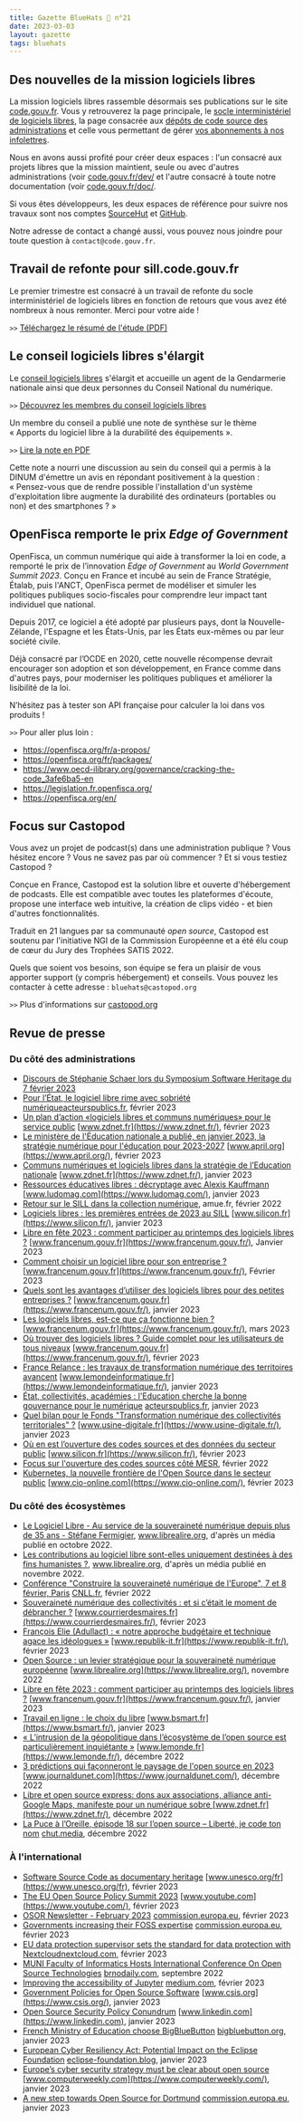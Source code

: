 ```yaml
---
title: Gazette BlueHats 🧢 n°21
date: 2023-03-03
layout: gazette
tags: bluehats
---
```


## Des nouvelles de la mission logiciels libres

La mission logiciels libres rassemble désormais ses publications sur le site [code.gouv.fr](https://code.gouv.fr).  Vous y retrouverez la page principale, le [socle interministériel de logiciels libres](https://sill.code.gouv.fr), la page consacrée aux [dépôts de code source des administrations](https://code.gouv.fr/public/) et celle vous permettant de gérer [vos abonnements à nos infolettres](https://code.gouv.fr/newsletters/).

Nous en avons aussi profité pour créer deux espaces : l'un consacré aux projets libres que la mission maintient, seule ou avec d'autres administrations (voir [code.gouv.fr/dev/](https://code.gouv.fr/dev/) et l'autre consacré à toute notre documentation (voir [code.gouv.fr/doc/](https://code.gouv.fr/doc/).

Si vous êtes développeurs, les deux espaces de référence pour suivre nos travaux sont nos comptes [SourceHut](https://sr.ht/~codegouvfr/) et [GitHub](https://github.com/codegouvfr/).

Notre adresse de contact a changé aussi, vous pouvez nous joindre pour toute question à `contact@code.gouv.fr`.

## Travail de refonte pour sill.code.gouv.fr

Le premier trimestre est consacré à un travail de refonte du socle interministériel de logiciels libres en fonction de retours que vous avez été nombreux à nous remonter.  Merci pour votre aide !

`>>` [Téléchargez le résumé de l'étude (PDF)](https://man.sr.ht/~codegouvfr/logiciels-libres/docs/SILL-recherche-utilisateur-T4-2022.pdf)

## Le conseil logiciels libres s'élargit

Le [conseil logiciels libres](https://man.sr.ht/~codegouvfr/logiciels-libres/conseil-logiciels-libres.md) s'élargit et accueille un agent de la Gendarmerie nationale ainsi que deux personnes du Conseil National du numérique.

`>>` [Découvrez les membres du conseil logiciels libres](https://speakerdeck.com/bluehats/presentation-du-conseil-logiciels-libres-anime-par-la-dinum)

Un membre du conseil a publié une note de synthèse sur le thème « Apports du logiciel libre à la durabilité des équipements ».

`>>` [Lire la note en PDF](https://man.sr.ht/~codegouvfr/logiciels-libres/docs/2023_01_RapportIndiceDurabilite.pdf)

Cette note a nourri une discussion au sein du conseil qui a permis à la DINUM d'émettre un avis en répondant positivement à la question : « Pensez-vous que de rendre possible l'installation d'un système d'exploitation libre augmente la durabilité des ordinateurs (portables ou non) et des smartphones ? »

## OpenFisca remporte le prix *Edge of Government*

OpenFisca, un commun numérique qui aide à transformer la loi en code, a remporté le prix de l’innovation *Edge of Government* au *World Government Summit 2023*.  Conçu en France et incubé au sein de France Stratégie, Étalab, puis l'ANCT, OpenFisca permet de modéliser et simuler les politiques publiques socio-fiscales pour comprendre leur impact tant individuel que national.

Depuis 2017, ce logiciel a été adopté par plusieurs pays, dont la Nouvelle-Zélande, l'Espagne et les États-Unis, par les États eux-mêmes ou par leur société civile.

Déjà consacré par l’OCDE en 2020, cette nouvelle récompense devrait encourager son adoption et son développement, en France comme dans d'autres pays, pour moderniser les politiques publiques et améliorer la lisibilité de la loi.

N’hésitez pas à tester son API française pour calculer la loi dans vos produits !

`>>` Pour aller plus loin :

- https://openfisca.org/fr/a-propos/
- https://openfisca.org/fr/packages/
- https://www.oecd-ilibrary.org/governance/cracking-the-code_3afe6ba5-en
- https://legislation.fr.openfisca.org/
- https://openfisca.org/en/

## Focus sur Castopod

Vous avez un projet de podcast(s) dans une administration publique ? Vous hésitez encore ? Vous ne savez pas par où commencer ? Et si vous testiez Castopod ?

Conçue en France, Castopod est la solution libre et ouverte d'hébergement de podcasts.  Elle est compatible avec toutes les plateformes d'écoute, propose une interface web intuitive, la création de clips vidéo - et bien d'autres fonctionnalités.

Traduit en 21 langues par sa communauté *open source*, Castopod est soutenu par l'initiative NGI de la Commission Européenne et a été élu coup de cœur du Jury des Trophées SATIS 2022.

Quels que soient vos besoins, son équipe se fera un plaisir de vous apporter support (y compris hébergement) et conseils.  Vous pouvez les contacter à cette adresse : `bluehats@castopod.org`

`>>` Plus d'informations sur [castopod.org](https://castopod.org)

## Revue de presse

### Du côté des administrations

- [Discours de Stéphanie Schaer lors du Symposium Software Heritage du 7 février 2023](https://www.youtube.com/live/GyNrYmXZe1Q?feature=share&t=680)
- [Pour l’État, le logiciel libre rime avec sobriété numérique](https://acteurspublics.fr/articles/pour-letat-le-logiciel-libre-rime-avec-sobriete-numerique)[acteurspublics.fr](https://acteurspublics.fr/), février 2023
- [Un plan d’action «logiciels libres et communs numériques» pour le service public](https://www.zdnet.fr/blogs/l-esprit-libre/un-plan-d-action-logiciels-libres-et-communs-numeriques-pour-le-service-public-39953840.htm#xtor=123456) [www.zdnet.fr](https://www.zdnet.fr/), février 2023
- [Le ministère de l'Éducation nationale a publié, en janvier 2023, la stratégie numérique pour l'éducation pour 2023-2027](https://www.april.org/la-priorite-au-logiciel-libre-dans-l-education-deja-mise-en-oeuvre-en-catimini) [www.april.org](https://www.april.org/), février 2023
- [Communs numériques et logiciels libres dans la stratégie de l’Education nationale](https://www.zdnet.fr/blogs/l-esprit-libre/communs-numeriques-et-logiciels-libres-dans-la-strategie-de-l-education-nationale-39953390.htm) [www.zdnet.fr](https://www.zdnet.fr/), janvier 2023
- [Ressources éducatives libres : décryptage avec Alexis Kauffmann](https://www.ludomag.com/2023/01/06/ressources-educatives-libres-decryptage-avec-alexis-kauffmann/) [www.ludomag.com](https://www.ludomag.com/), janvier 2023
- [Retour sur le SILL dans la collection numérique](https://www.amue.fr/fileadmin/amue/systeme-information/documents-publications/la-collection-numerique/collnum25/), amue.fr, février 2022
- [Logiciels libres : les premières entrées de 2023 au SILL](https://www.silicon.fr/logiciels-libres-premieres-entrees-2023-sill-457029.html) [www.silicon.fr](https://www.silicon.fr/), janvier 2023
- [Libre en fête 2023 : comment participer au printemps des logiciels libres ?](https://www.francenum.gouv.fr/magazine-du-numerique/libre-en-fete-2023-comment-participer-au-printemps-des-logiciels-libres) [www.francenum.gouv.fr](https://www.francenum.gouv.fr/), Janvier 2023
- [Comment choisir un logiciel libre pour son entreprise ?](https://www.francenum.gouv.fr/guides-et-conseils/pilotage-de-lentreprise/logiciels-de-gestion-de-lentreprise/comment-choisir-un) [www.francenum.gouv.fr](https://www.francenum.gouv.fr/), Février 2023
- [Quels sont les avantages d’utiliser des logiciels libres pour des petites entreprises ?](https://www.francenum.gouv.fr/guides-et-conseils/pilotage-de-lentreprise/logiciels-de-gestion-de-lentreprise/quels-sont-les) [www.francenum.gouv.fr](https://www.francenum.gouv.fr/), janvier 2023
- [Les logiciels libres, est-ce que ça fonctionne bien ?](https://www.francenum.gouv.fr/guides-et-conseils/pilotage-de-lentreprise/logiciels-de-gestion-de-lentreprise/les-logiciels-libres) [www.francenum.gouv.fr](https://www.francenum.gouv.fr/), mars 2023
- [Où trouver des logiciels libres ? Guide complet pour les utilisateurs de tous niveaux](https://www.francenum.gouv.fr/guides-et-conseils/pilotage-de-lentreprise/logiciels-de-gestion-de-lentreprise/ou-trouver-des) [www.francenum.gouv.fr](https://www.francenum.gouv.fr/), février 2023
- [France Relance : les travaux de transformation numérique des territoires avancent](https://www.lemondeinformatique.fr/actualites/lire-france-relance-les-travaux-de-transformation-numerique-des-territoires-avancent-89257.html) [www.lemondeinformatique.fr](https://www.lemondeinformatique.fr/), janvier 2023
- [État, collectivités, académies : l'Education cherche la bonne gouvernance pour le numérique](https://acteurspublics.fr/articles/etat-collectivites-academies-leducation-cherche-la-bonne-gouvernance-pour-le-numerique) [acteurspublics.fr](https://acteurspublics.fr/), janvier 2023
- [Quel bilan pour le Fonds "Transformation numérique des collectivités territoriales" ?](https://www.usine-digitale.fr/article/fonds-transformation-numerique-des-collectivites-territoriales-l-heure-du-bilan.N2087506) [www.usine-digitale.fr](https://www.usine-digitale.fr/), janvier 2023
- [Où en est l’ouverture des codes sources et des données du secteur public](https://www.silicon.fr/ouverture-codes-sources-donnees-publics-457965.html) [www.silicon.fr](https://www.silicon.fr/), février 2023
- [Focus sur l'ouverture des codes sources côté MESR](https://speakerdeck.com/bluehats/presentation-du-mesr-lors-dun-groupe-de-travail-sur-louverture-des-codes-sources), février 2022
- [Kubernetes, la nouvelle frontière de l'Open Source dans le secteur public](https://www.cio-online.com/actualites/lire-kubernetes-la-nouvelle-frontiere-de-l-open-source-dans-le-secteur-public-14768.html) [www.cio-online.com](https://www.cio-online.com/), février 2023

### Du côté des écosystèmes

- [Le Logiciel Libre - Au service de la souveraineté numérique depuis plus de 35 ans - Stéfane Fermigier](https://www.librealire.org/le-logiciel-libre-au-service-de-la-souverainete-numerique-depuis-plus-de-35-ans-stefane-fermigier), www.librealire.org, d'après un média publié en octobre 2022.
- [Les contributions au logiciel libre sont-elles uniquement destinées à des fins humanistes ?](https://www.librealire.org/les-contributions-au-logiciel-libre-sont-elles-uniquement-destinees-a-des-fins-humanistes), www.librealire.org, d'après un média publié en novembre 2022.
- [Conférence "Construire la souveraineté numérique de l'Europe", 7 et 8 février, Paris](https://cnll.fr/news/conf%C3%A9rence-construire-la-souverainet%C3%A9-num%C3%A9rique-de-leurope-7-et-8-f%C3%A9vrier-paris/) [CNLL.fr](https://cnll.fr), février 2022
- [Souveraineté numérique des collectivités : et si c’était le moment de débrancher ?](https://www.courrierdesmaires.fr/article/souverainete-numerique-des-collectivites-et-si-c-etait-le-moment-de-debrancher.53676) [www.courrierdesmaires.fr](https://www.courrierdesmaires.fr/), février 2023
- [François Elie (Adullact) : « notre approche budgétaire et technique agace les idéologues »](https://www.republik-it.fr/decideurs-it/achat-it/francois-elie-adullact-notre-approche-budgetaire-et-technique-agace-les-ideologues.html) [www.republik-it.fr](https://www.republik-it.fr/), février 2023
- [Open Source : un levier stratégique pour la souveraineté numérique européenne](https://www.librealire.org/open-source-un-levier-strategique-pour-la-souverainete-numerique-europeenne) [www.librealire.org](https://www.librealire.org/), novembre 2022
- [Libre en fête 2023 : comment participer au printemps des logiciels libres ?](https://www.francenum.gouv.fr/magazine-du-numerique/libre-en-fete-2023-comment-participer-au-printemps-des-logiciels-libres) [www.francenum.gouv.fr](https://www.francenum.gouv.fr/), janvier 2023
- [Travail en ligne : le choix du libre](https://www.bsmart.fr/video/17711-smart-tech-partie-04-janvier-2023) [www.bsmart.fr](https://www.bsmart.fr/), janvier 2023
- [« L’intrusion de la géopolitique dans l’écosystème de l’open source est particulièrement inquiétante »](https://www.lemonde.fr/idees/article/2022/12/21/l-intrusion-de-la-geopolitique-dans-l-ecosysteme-de-l-open-source-est-particulierement-inquietante_6155299_3232.html) [www.lemonde.fr](https://www.lemonde.fr/), décembre 2022
- [3 prédictions qui façonneront le paysage de l'open source en 2023](https://www.journaldunet.com/web-tech/cloud/1517545-3-predictions-qui-faconneront-le-paysage-de-l-open-source-en-2023-par-idit-levine-fondateur-et-pdg-de-solo-io/) [www.journaldunet.com](https://www.journaldunet.com/), décembre 2022
- [Libre et open source express: dons aux associations, alliance anti-Google Maps, manifeste pour un numérique sobre ](https://www.zdnet.fr/blogs/l-esprit-libre/libre-et-open-source-express-dons-aux-associations-alliance-anti-google-maps-manifeste-pour-un-numerique-sobre-39951742.htm#Echobox=1672075076) [www.zdnet.fr](https://www.zdnet.fr/), décembre 2022
- [La Puce à l’Oreille, épisode 18 sur l’open source – Liberté, je code ton nom](https://chut.media/podcasts/la-puce-a-loreille-episode-18-open-source-je-code-ton-nom/) [chut.media](https://chut.media/), décembre 2022

### À l'international

- [Software Source Code as documentary heritage](https://webcast.unesco.org/events/2023-02-07-software-heritage/) [www.unesco.org/fr](https://www.unesco.org/fr), février 2023
- [The EU Open Source Policy Summit 2023](https://www.youtube.com/watch?v=QTQEzKQFjXg&t=390s) [www.youtube.com](https://www.youtube.com/), février 2023
- [OSOR Newsletter - February 2023](https://joinup.ec.europa.eu/collection/open-source-observatory-osor/document/osor-newsletter-february-2023) [commission.europa.eu](https://commission.europa.eu/index_en), février 2023
- [Governments increasing their FOSS expertise](https://ec.europa.eu/newsroom/joinup/newsletter-archives/43919) [commission.europa.eu](https://commission.europa.eu/index_en), février 2023
- [EU data protection supervisor sets the standard for data protection with Nextcloud](https://nextcloud.com/blog/eu-data-protection-supervisor-sets-the-standard-for-data-protection-with-nextcloud/)[nextcloud.com](https://nextcloud.com/), février 2023
- [MUNI Faculty of Informatics Hosts International Conference On Open Source Technologies](https://brnodaily.com/2022/09/22/events-in-brno/muni-faculty-of-informatics-hosts-international-conference-on-open-source-technologies/) [brnodaily.com](https://brnodaily.com/), septembre 2022
- [Improving the accessibility of Jupyter](https://blog.jupyter.org/improving-the-accessibility-of-jupyter-6c695db518d3) [medium.com](https://medium.com/), février 2023
- [Government Policies for Open Source Software](https://www.csis.org/events/government-policies-open-source-software) [www.csis.org](https://www.csis.org/), janvier 2023
- [Open Source Security Policy Conundrum](https://www.linkedin.com/pulse/open-source-security-policy-conundrum-gil-yehuda) [www.linkedin.com](https://www.linkedin.com), janvier 2023
- [French Ministry of Education choose BigBlueButton](https://bigbluebutton.org/2023/01/11/french-ministry-of-education-chooses-bigbluebutton/) [bigbluebutton.org](https://bigbluebutton.org/), janvier 2023
- [European Cyber Resiliency Act: Potential Impact on the Eclipse Foundation](https://eclipse-foundation.blog/2023/01/15/european-cyber-resiliency-act-potential-impact-on-the-eclipse-foundation/) [eclipse-foundation.blog](https://eclipse-foundation.blog/), janvier 2023
- [Europe’s cyber security strategy must be clear about open source](https://www.computerweekly.com/opinion/Europes-cyber-security-strategy-must-be-clear-about-open-source) [www.computerweekly.com](https://www.computerweekly.com/), janvier 2023
- [A new step towards Open Source for Dortmund](https://joinup.ec.europa.eu/collection/open-source-observatory-osor/news/new-step-towards-open-source-dortmund) [commission.europa.eu](https://commission.europa.eu/index_en), janvier 2023

